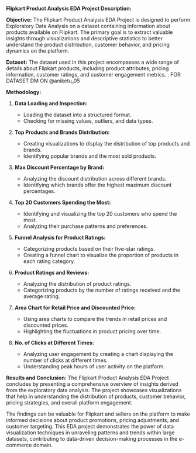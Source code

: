 **Flipkart Product Analysis EDA Project Description:**

**Objective:**
The Flipkart Product Analysis EDA Project is designed to perform Exploratory Data Analysis on a dataset containing information about products available on Flipkart. The primary goal is to extract valuable insights through visualizations and descriptive statistics to better understand the product distribution, customer behavior, and pricing dynamics on the platform.

**Dataset:**
The dataset used in this project encompasses a wide range of details about Flipkart products, including product attributes, pricing information, customer ratings, and customer engagement metrics.
. FOR DATASET DM ON @aniketu_05

**Methodology:**

1. **Data Loading and Inspection:**
   - Loading the dataset into a structured format.
   - Checking for missing values, outliers, and data types.

2. **Top Products and Brands Distribution:**
   - Creating visualizations to display the distribution of top products and brands.
   - Identifying popular brands and the most sold products.

3. **Max Discount Percentage by Brand:**
   - Analyzing the discount distribution across different brands.
   - Identifying which brands offer the highest maximum discount percentages.

4. **Top 20 Customers Spending the Most:**
   - Identifying and visualizing the top 20 customers who spend the most.
   - Analyzing their purchase patterns and preferences.

5. **Funnel Analysis for Product Ratings:**
   - Categorizing products based on their five-star ratings.
   - Creating a funnel chart to visualize the proportion of products in each rating category.

6. **Product Ratings and Reviews:**
   - Analyzing the distribution of product ratings.
   - Categorizing products by the number of ratings received and the average rating.

7. **Area Chart for Retail Price and Discounted Price:**
   - Using area charts to compare the trends in retail prices and discounted prices.
   - Highlighting the fluctuations in product pricing over time.

8. **No. of Clicks at Different Times:**
   - Analyzing user engagement by creating a chart displaying the number of clicks at different times.
   - Understanding peak hours of user activity on the platform.

**Results and Conclusion:**
The Flipkart Product Analysis EDA Project concludes by presenting a comprehensive overview of insights derived from the exploratory data analysis. The project showcases visualizations that help in understanding the distribution of products, customer behavior, pricing strategies, and overall platform engagement.

The findings can be valuable for Flipkart and sellers on the platform to make informed decisions about product promotions, pricing adjustments, and customer targeting. This EDA project demonstrates the power of data visualization techniques in unraveling patterns and trends within large datasets, contributing to data-driven decision-making processes in the e-commerce domain.
